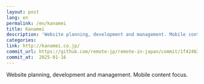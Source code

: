```yaml
---
layout: post
lang: en
permalink: /en/kanamei
title: Kanamei
description: 'Website planning, development and management. Mobile content focus.'
categories: 
link: http://kanamei.co.jp/
commit_url: https://github.com/remote-jp/remote-in-japan/commit/1f42463fa278ec6976af90175ef27509a22908f0
commit_at:  2025-01-16
---
```


<p>Website planning, development and management. Mobile content focus.</p>
